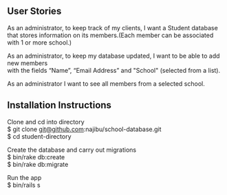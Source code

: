 
User Stories
--------------------------------------------------------------------------------
As an administrator, to keep track of my clients, I want a Student database       
that stores information on its members.(Each member can be associated with 1 or more school.)               

As an administrator, to keep my database updated, I want to be able to add new members   
with the fields “Name”, “Email Address” and "School" (selected from a list).   

As an administrator I want to see all members from a selected school.         

Installation Instructions
--------------------------------------------------------------------------------
Clone and cd into directory           
$ git clone git@github.com:najibu/school-database.git           
$ cd student-directory     

Create the database and carry out migrations           
$ bin/rake db:create           
$ bin/rake db:migrate         

Run the app          
$ bin/rails s             

